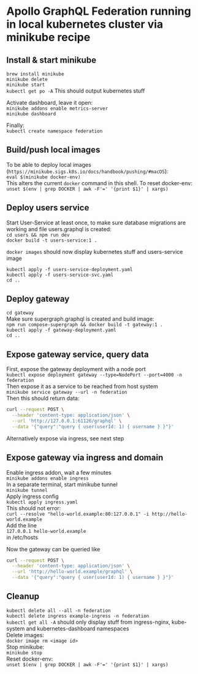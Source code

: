 # Apollo GraphQL Federation running in local kubernetes cluster via minikube recipe

## Install & start minikube

`brew install minikube`  
`minikube delete`  
`minikube start`  
`kubectl get po -A` This should output kubernetes stuff

Activate dashboard, leave it open:  
`minikube addons enable metrics-server`  
`minikube dashboard`  

Finally:  
`kubectl create namespace federation`  

## Build/push local images

To be able to deploy local images (`https://minikube.sigs.k8s.io/docs/handbook/pushing/#macOS`):   
`eval $(minikube docker-env)`  
This alters the current `docker` command in this shell. To reset docker-env:   
`unset $(env | grep DOCKER | awk -F'=' '{print $1}' | xargs)`  

## Deploy users service

Start User-Service at least once, to make sure database migrations are working and file users.graphql is created:   
`cd users && npm run dev`  
`docker build -t users-service:1 .`  

`docker images` should now display kubernetes stuff and users-service image    

`kubectl apply -f users-service-deployment.yaml`  
`kubectl apply -f users-service-svc.yaml`  
`cd ..`  

## Deploy gateway

`cd gateway`  
Make sure supergraph.graphql is created and build image:  
`npm run compose-supergraph && docker build -t gateway:1 .`  
`kubectl apply -f gateway-deployment.yaml`  
`cd ..`  

## Expose gateway service, query data

First, expose the gateway deployment with a node port  
`kubectl expose deployment gateway --type=NodePort --port=4000 -n federation`  
Then expose it as a service to be reached from host system  
`minikube service gateway --url -n federation`  
Then this should return data:
```bash
curl --request POST \
  --header 'content-type: application/json' \
  --url 'http://127.0.0.1:61126/graphql' \
  --data '{"query":"query { user(userId: 1) { username } }"}'
```
Alternatively expose via ingress, see next step  

## Expose gateway via ingress and domain

Enable ingress addon, wait a few minutes  
`minikube addons enable ingress`  
In a separate terminal, start minikube tunnel  
`minikube tunnel`  
Apply ingress config  
`kubectl apply ingress.yaml`  
This should not error:  
`curl --resolve "hello-world.example:80:127.0.0.1" -i http://hello-world.example`  
Add the line  
`127.0.0.1 hello-world.example`  
in /etc/hosts  

Now the gateway can be queried like  
```bash
curl --request POST \
  --header 'content-type: application/json' \
  --url 'http://hello-world.example/graphql' \
  --data '{"query":"query { user(userId: 1) { username } }"}'
```

## Cleanup
`kubectl delete all --all -n federation`  
`kubectl delete ingress example-ingress -n federation`  
`kubectl get all -A` should only display stuff from ingress-nginx, kube-system and kubernetes-dashboard namespaces  
Delete images:  
`docker image rm <image id>`  
Stop minikube:  
`minikube stop`  
Reset docker-env:  
`unset $(env | grep DOCKER | awk -F'=' '{print $1}' | xargs)`  
